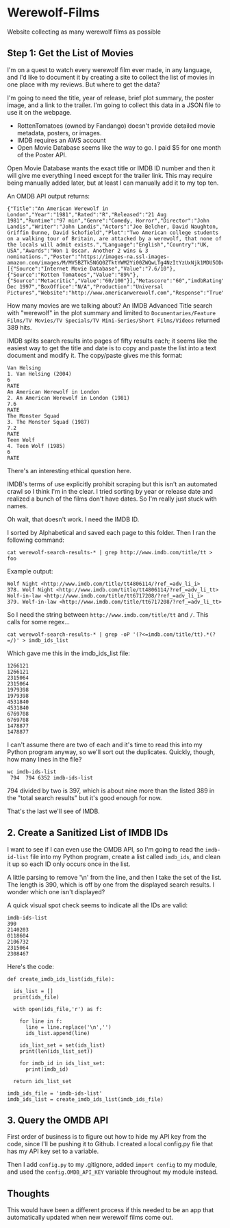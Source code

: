# Werewolf-Films
Website collecting as many werewolf films as possible

## Step 1: Get the List of Movies

I'm on a quest to watch every werewolf film ever made, in any language, and I'd like to document it by creating a site to collect the list of movies in one place with my reviews. But where to get the data? 

I'm going to need the title, year of release, brief plot summary, the poster image, and a link to the trailer. I'm going to collect this data in a JSON file to use it on the webpage.

- RottenTomatoes (owned by Fandango) doesn't provide detailed movie metadata, posters, or images. 
- IMDB requires an AWS account
- Open Movie Database seems like the way to go. I paid $5 for one month of the Poster API.

Open Movie Database wants the exact title or IMDB ID number and then it will give me everything I need except for the trailer link. This may require being manually added later, but at least I can manually add it to my top ten.  

An OMDB API output returns: 

```
{"Title":"An American Werewolf in London","Year":"1981","Rated":"R","Released":"21 Aug 1981","Runtime":"97 min","Genre":"Comedy, Horror","Director":"John Landis","Writer":"John Landis","Actors":"Joe Belcher, David Naughton, Griffin Dunne, David Schofield","Plot":"Two American college students on a walking tour of Britain, are attacked by a werewolf, that none of the locals will admit exists.","Language":"English","Country":"UK, USA","Awards":"Won 1 Oscar. Another 2 wins & 3 nominations.","Poster":"https://images-na.ssl-images-amazon.com/images/M/MV5BZTk5NGQ0ZTktYWM2Yi00ZWQwLTg4NzItYzUxNjk1MDU5ODc5XkEyXkFqcGdeQXVyMTQxNzMzNDI@._V1_SX300.jpg","Ratings":[{"Source":"Internet Movie Database","Value":"7.6/10"},{"Source":"Rotten Tomatoes","Value":"89%"},{"Source":"Metacritic","Value":"60/100"}],"Metascore":"60","imdbRating":"7.6","imdbVotes":"71,463","imdbID":"tt0082010","Type":"movie","DVD":"09 Dec 1997","BoxOffice":"N/A","Production":"Universal Pictures","Website":"http://www.americanwerewolf.com","Response":"True"}
```

How many movies are we talking about? An IMDB Advanced Title search with "werewolf" in the plot summary and limited to `Documentaries/Feature Films/TV Movies/TV Specials/TV Mini-Series/Short Films/Videos` returned 389 hits. 

IMDB splits search results into pages of fifty results each; it seems like the easiest way to get the title and date is to copy and paste the list into a text document and modify it. The copy/paste gives me this format: 

```
Van Helsing
1. Van Helsing (2004)
6
RATE
An American Werewolf in London
2. An American Werewolf in London (1981)
7.6
RATE
The Monster Squad
3. The Monster Squad (1987)
7.2
RATE
Teen Wolf
4. Teen Wolf (1985)
6
RATE
```

There's an interesting ethical question here. 

IMDB's terms of use explicitly prohibit scraping but this isn't an automated crawl so I think I'm in the clear. I tried sorting by year or release date and realized a bunch of the films don't have dates. So I'm really just stuck with names.

Oh wait, that doesn't work. I need the IMDB ID.

I sorted by Alphabetical and saved each page to this folder. Then I ran the following command:

```
cat werewolf-search-results-* | grep http://www.imdb.com/title/tt > foo
```

Example output: 

```
Wolf Night <http://www.imdb.com/title/tt4806114/?ref_=adv_li_i>
378. Wolf Night <http://www.imdb.com/title/tt4806114/?ref_=adv_li_tt>
Wolf-in-law <http://www.imdb.com/title/tt6717208/?ref_=adv_li_i>
379. Wolf-in-law <http://www.imdb.com/title/tt6717208/?ref_=adv_li_tt>
```

So I need the string between `http://www.imdb.com/title/tt` and `/`. This calls for some regex... 

```
cat werewolf-search-results-* | grep -oP '(?<=imdb.com/title/tt).*(?=/)' > imdb_ids_list
```

Which gave me this in the imdb_ids_list file:

```
1266121
1266121
2315064
2315064
1979398
1979398
4531840
4531840
6769708
6769708
1478877
1478877
```

I can't assume there are two of each and it's time to read this into my Python program anyway, so we'll sort out the duplicates. Quickly, though, how many lines in the file? 

```
wc imdb-ids-list
 794  794 6352 imdb-ids-list
```

794 divided by two is 397, which is about nine more than the listed 389 in the "total search results" but it's good enough for now. 

That's the last we'll see of IMDB. 

## 2. Create a Sanitized List of IMDB IDs

I want to see if I can even use the OMDB API, so I'm going to read the `imdb-id-list` file into my Python program, create a list called `imdb_ids`, and clean it up so each ID only occurs once in the list.

A little parsing to remove '\n' from the line, and then I take the set of the list. The length is 390, which is off by one from the displayed search results. I wonder which one isn't displayed? 

A quick visual spot check seems to indicate all the IDs are valid:

```
imdb-ids-list
390
2140203
0118604
2106732
2315064
2308467
```

Here's the code:

```
def create_imdb_ids_list(ids_file):

  ids_list = []
  print(ids_file)

  with open(ids_file,'r') as f:

    for line in f:
      line = line.replace('\n','')
      ids_list.append(line)

    ids_list_set = set(ids_list)
    print(len(ids_list_set))

    for imdb_id in ids_list_set:
      print(imdb_id)

  return ids_list_set

imdb_ids_file = 'imdb-ids-list'
imdb_ids_list = create_imdb_ids_list(imdb_ids_file)
```

## 3. Query the OMDB API 

First order of business is to figure out how to hide my API key from the code, since I'll be pushing it to Github. I created a local config.py file that has my API key set to a variable. 

Then I add `config.py` to my .gitignore, added `import config` to my module, and used the `config.OMDB_API_KEY` variable throughout my module instead.


## Thoughts

This would have been a different process if this needed to be an app that automatically updated when new werewolf films come out. 
